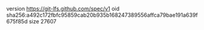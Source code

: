 version https://git-lfs.github.com/spec/v1
oid sha256:a492c172fbfc95859cab20b935b168247389556affca79bae191a639f675f85d
size 27607
